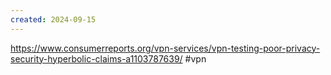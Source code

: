 ```yaml
---
created: 2024-09-15
---
```

https://www.consumerreports.org/vpn-services/vpn-testing-poor-privacy-security-hyperbolic-claims-a1103787639/
#vpn
